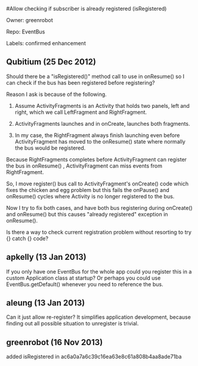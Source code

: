#Allow checking if subscriber is already registered (isRegistered)

Owner: greenrobot

Repo: EventBus

Labels: confirmed enhancement 

## Qubitium (25 Dec 2012)

Should there be a "isRegistered()" method call to use in onResume() so I can check if the bus has been registered before registering?

Reason I ask is because of the following.

1) Assume ActivityFragments is an Activity that holds two panels, left and right, which we call LeftFragment and RightFragment. 

2) ActivityFragments launches and in onCreate, launches both fragments. 

3) In my case, the RightFragment always finish launching even before ActivityFragment has moved to the onResume() state where normally the bus would be registered. 

Because RightFragments completes before ActivityFragment can register the bus in onResume() , ActivityFragment can miss events from RightFragment. 

So, I move register() bus call to ActivityFragment's onCreate() code which fixes the chicken and egg problem but this fails the onPause() and onResume() cycles where Activity is no longer registered to the bus. 

Now I try to fix both cases, and have both bus registering during onCreate() and onResume() but this causes "already registered" exception in onResume(). 

Is there a way to check current registration problem without  resorting to try {} catch {} code?


## apkelly (13 Jan 2013)

If you only have one EventBus for the whole app could you register this in a custom Application class at startup? Or perhaps you could use EventBus.getDefault() whenever you need to reference the bus.


## aleung (13 Jan 2013)

Can it just allow re-register? It simplifies application development, because finding out all possible situation to unregister is trivial.


## greenrobot (16 Nov 2013)

added isRegistered in ac6a0a7a6c39c16ea63e8c61a808b4aa8ade71ba


